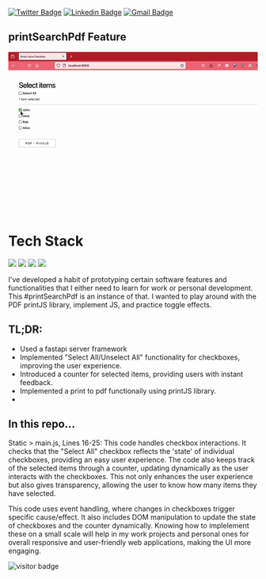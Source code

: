 [![Twitter Badge](https://img.shields.io/badge/-@erikkaincolor-1ca0f1?style=flat-square&labelColor=1ca0f1&logo=twitter&logoColor=white&link=https://twitter.com/erikkaincolor)](https://twitter.com/erikkaincolor) [![Linkedin Badge](https://img.shields.io/badge/-erikkapolk-blue?style=flat-square&logo=Linkedin&logoColor=white&link=https://www.linkedin.com/in/erikkapolk/)](https://www.linkedin.com/in/erikkapolk/) 
[![Gmail Badge](https://img.shields.io/badge/-erikkaincolor+github@gmail.com-c14438?style=flat-square&logo=Gmail&logoColor=white&link=mailto:erikkaincolor+github@gmail.com)](mailto:erikkaincolor+github@gmail.com)

## printSearchPdf Feature

![](https://github.com/erikkaincolor/printSearchPdf/blob/main/print2pdf.gif)     

# Tech Stack
<img src = 'https://github.com/MarikIshtar007/MarikIshtar007/blob/master/images/python2.png' width="40"/> <img src = 'https://github.com/MarikIshtar007/MarikIshtar007/blob/master/images/html.svg' width='40'/> <img src = 'https://github.com/MarikIshtar007/MarikIshtar007/blob/master/images/css.svg' width='40'/> <img src = 'https://github.com/MarikIshtar007/MarikIshtar007/blob/master/images/js.svg' width='43'/>

I've developed a habit of prototyping certain software features and functionalities that I either need to learn for work or personal development. This #printSearchPdf is an instance of that. I wanted to play around with the PDF printJS library, implement JS, and practice toggle effects. 

## TL;DR:
- Used a fastapi server framework
- Implemented "Select All/Unselect All" functionality for checkboxes, improving the user experience.
- Introduced a counter for selected items, providing users with instant feedback.
- Implemented a print to pdf functionaily using printJS library.
- 
## In this repo...
Static > main.js, Lines 16-25: 
This code handles checkbox interactions. It checks that the "Select All" checkbox reflects the 'state' of individual checkboxes, providing an easy user experience. The code also keeps track of the selected items through a counter, updating dynamically as the user interacts with the checkboxes. This not only enhances the user experience but also gives transparency, allowing the user to know how many items they have selected.

This code uses event handling, where changes in checkboxes trigger specific cause/effect. It also includes DOM manipulation to update the state of checkboxes and the counter dynamically. Knowing how to implelement these on a small scale will help in my work projects and personal ones for overall responsive and user-friendly web applications, making the UI more engaging.

![visitor badge](https://visitor-badge.laobi.icu/badge?page_id=erikkaincolor.758987167)
